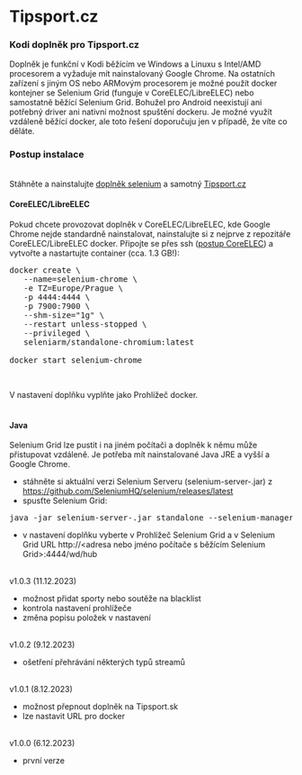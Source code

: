 <h1>Tipsport.cz</h1>
<p>
<h3>Kodi doplněk pro Tipsport.cz</h3>
<p>
Doplněk je funkční v Kodi běžícím ve Windows a Linuxu s Intel/AMD procesorem a vyžaduje mít nainstalovaný Google Chrome. Na ostatních zařízení s jiným OS nebo ARMovým procesorem je možné použít docker kontejner se Selenium Grid (funguje v CoreELEC/LibreELEC) nebo samostatně běžící Selenium Grid. Bohužel pro Android neexistují ani potřebný driver ani nativní možnost spuštění dockeru. Je možné využít vzdáleně běžící docker, ale toto řešení doporučuju jen v případě, že víte co děláte.<br>

<h3>Postup instalace</h3><br>
Stáhněte a nainstalujte <a href="https://codeload.github.com/waladir/script.module.selenium/zip/refs/heads/master">doplněk selenium</a> a samotný <a href="https://codeload.github.com/waladir/plugin.video.tipsport/zip/refs/heads/master">Tipsport.cz</a>

<h4>CoreELEC/LibreELEC</h4>
Pokud chcete provozovat doplněk v CoreELEC/LibreELEC, kde Google Chrome nejde standardně nainstalovat, nainstalujte si z nejprve z repozitáře CoreELEC/LibreELEC docker. Připojte se přes ssh (<a href="https://wiki.coreelec.org/coreelec:ssh">postup CoreELEC</a>) a vytvořte a nastartujte container (cca. 1.3 GB!):

<pre>
docker create \
   --name=selenium-chrome \
   -e TZ=Europe/Prague \
   -p 4444:4444 \
   -p 7900:7900 \
   --shm-size="1g" \
   --restart unless-stopped \
   --privileged \
   seleniarm/standalone-chromium:latest

docker start selenium-chrome
</pre><br>

V nastavení doplňku vyplňte jako Prohlížeč docker.<br><br>

<h4>Java</h4>
Selenium Grid lze pustit i na jiném počítači a doplněk k němu může přistupovat vzdáleně. Je potřeba mít nainstalované Java JRE a vyšší a Google Chrome.<br>

- stáhněte si aktuální verzi Selenium Serveru (selenium-server-<verze>.jar) z https://github.com/SeleniumHQ/selenium/releases/latest<br>
- spusťte Selenium Grid:<br>
 
<pre>java -jar selenium-server-<verze>.jar standalone --selenium-manager true</pre>
- v nastavení doplňku vyberte v Prohlížeč Selenium Grid a v Selenium Grid URL http://<adresa nebo jméno počítače s běžícím Selenium Grid>:4444/wd/hub<br><br>

v1.0.3 (11.12.2023)<br>
- možnost přidat sporty nebo soutěže na blacklist<br>
- kontrola nastavení prohlížeče<br>
- změna popisu položek v nastavení<br><br>

v1.0.2 (9.12.2023)<br>
- ošetření přehrávání některých typů streamů<br><br>

v1.0.1 (8.12.2023)<br>
- možnost přepnout doplněk na Tipsport.sk<br>
- lze nastavit URL pro docker<br><br>

v1.0.0 (6.12.2023)<br>
- první verze<br><br>
</p>
